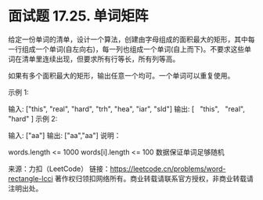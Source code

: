 # 面试题 17.25. 单词矩阵

给定一份单词的清单，设计一个算法，创建由字母组成的面积最大的矩形，其中每一行组成一个单词(自左向右)，每一列也组成一个单词(自上而下)。不要求这些单词在清单里连续出现，但要求所有行等长，所有列等高。

如果有多个面积最大的矩形，输出任意一个均可。一个单词可以重复使用。

示例 1:

输入: ["this", "real", "hard", "trh", "hea", "iar", "sld"]
输出:
[
   "this",
   "real",
   "hard"
]
示例 2:

输入: ["aa"]
输出: ["aa","aa"]
说明：

words.length <= 1000
words[i].length <= 100
数据保证单词足够随机

来源：力扣（LeetCode）
链接：https://leetcode.cn/problems/word-rectangle-lcci
著作权归领扣网络所有。商业转载请联系官方授权，非商业转载请注明出处。